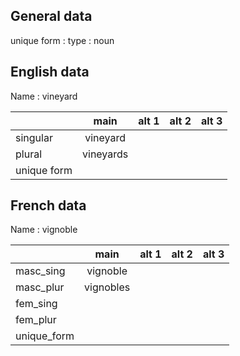 ## General data

unique form :
type : noun

## English data

Name : vineyard

|             |   main    | alt 1 | alt 2 | alt 3 |
| :---------- | :-------: | :---: | :---: | ----- |
| singular    | vineyard  |       |       |       |
| plural      | vineyards |       |       |       |
| unique form |           |       |       |       |

## French data

Name : vignoble

|             |   main    | alt 1 | alt 2 | alt 3 |
| :---------- | :-------: | :---: | :---: | :---: |
| masc_sing   | vignoble  |       |       |       |
| masc_plur   | vignobles |       |       |       |
| fem_sing    |           |       |       |       |
| fem_plur    |           |       |       |       |
| unique_form |           |       |       |       |


